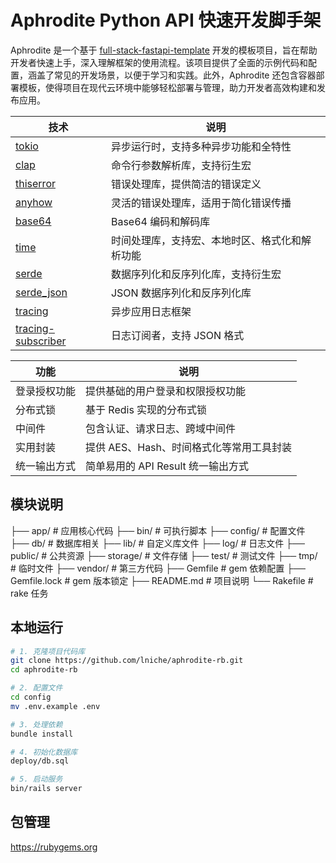 # Aphrodite Python API 快速开发脚手架

Aphrodite 是一个基于 [full-stack-fastapi-template](https://github.com/fastapi/full-stack-fastapi-template) 开发的模板项目，旨在帮助开发者快速上手，深入理解框架的使用流程。该项目提供了全面的示例代码和配置，涵盖了常见的开发场景，以便于学习和实践。此外，Aphrodite 还包含容器部署模板，使得项目在现代云环境中能够轻松部署与管理，助力开发者高效构建和发布应用。

| 技术                                                      | 说明                                           |
| --------------------------------------------------------- | ---------------------------------------------- |
| [tokio](https://github.com/tokio-rs/tokio)                | 异步运行时，支持多种异步功能和全特性           |
| [clap](https://github.com/clap-rs/clap)                   | 命令行参数解析库，支持衍生宏                   |
| [thiserror](https://github.com/dtolnay/thiserror)         | 错误处理库，提供简洁的错误定义                 |
| [anyhow](https://github.com/dtolnay/anyhow)               | 灵活的错误处理库，适用于简化错误传播           |
| [base64](https://crates.io/crates/base64)                 | Base64 编码和解码库                            |
| [time](https://crates.io/crates/time)                     | 时间处理库，支持宏、本地时区、格式化和解析功能 |
| [serde](https://serde.rs/)                                | 数据序列化和反序列化库，支持衍生宏             |
| [serde_json](https://crates.io/crates/serde_json)         | JSON 数据序列化和反序列化库                    |
| [tracing](https://github.com/tokio-rs/tracing)            | 异步应用日志框架                               |
| [tracing-subscriber](https://github.com/tokio-rs/tracing) | 日志订阅者，支持 JSON 格式                     |

| 功能         | 说明                                     |
| ------------ | ---------------------------------------- |
| 登录授权功能 | 提供基础的用户登录和权限授权功能         |
| 分布式锁     | 基于 Redis 实现的分布式锁                |
| 中间件       | 包含认证、请求日志、跨域中间件           |
| 实用封装     | 提供 AES、Hash、时间格式化等常用工具封装 |
| 统一输出方式 | 简单易用的 API Result 统一输出方式       |

## 模块说明

├── app/ # 应用核心代码
├── bin/ # 可执行脚本
├── config/ # 配置文件
├── db/ # 数据库相关
├── lib/ # 自定义库文件
├── log/ # 日志文件
├── public/ # 公共资源
├── storage/ # 文件存储
├── test/ # 测试文件
├── tmp/ # 临时文件
├── vendor/ # 第三方代码
├── Gemfile # gem 依赖配置
├── Gemfile.lock # gem 版本锁定
├── README.md # 项目说明
└── Rakefile # rake 任务

## 本地运行

```bash
# 1. 克隆项目代码库
git clone https://github.com/lniche/aphrodite-rb.git
cd aphrodite-rb

# 2. 配置文件
cd config
mv .env.example .env

# 3. 处理依赖
bundle install

# 4. 初始化数据库
deploy/db.sql

# 5. 启动服务
bin/rails server
```

## 包管理

https://rubygems.org
